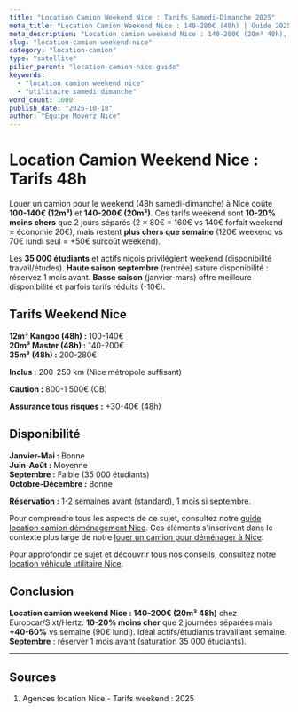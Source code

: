```yaml
---
title: "Location Camion Weekend Nice : Tarifs Samedi-Dimanche 2025"
meta_title: "Location Camion Weekend Nice : 140-280€ (48h) | Guide 2025"
meta_description: "Location camion weekend Nice : 140-200€ (20m³ 48h), 100-140€ (12m³). Disponibilité limitée septembre. Europcar, Sixt, Hertz. Guide."
slug: "location-camion-weekend-nice"
category: "location-camion"
type: "satellite"
pilier_parent: "location-camion-nice-guide"
keywords:
  - "location camion weekend nice"
  - "utilitaire samedi dimanche"
word_count: 1000
publish_date: "2025-10-18"
author: "Équipe Moverz Nice"
---
```


# Location Camion Weekend Nice : Tarifs 48h

Louer un camion pour le weekend (48h samedi-dimanche) à Nice coûte **100-140€ (12m³)** et **140-200€ (20m³)**. Ces tarifs weekend sont **10-20% moins chers** que 2 jours séparés (2 × 80€ = 160€ vs 140€ forfait weekend = économie 20€), mais restent **plus chers que semaine** (120€ weekend vs 70€ lundi seul = +50€ surcoût weekend).

Les **35 000 étudiants** et actifs niçois privilégient weekend (disponibilité travail/études). **Haute saison septembre** (rentrée) sature disponibilité : réservez 1 mois avant. **Basse saison** (janvier-mars) offre meilleure disponibilité et parfois tarifs réduits (-10€).

## Tarifs Weekend Nice

**12m³ Kangoo (48h) :** 100-140€  
**20m³ Master (48h) :** 140-200€  
**35m³ (48h) :** 200-280€

**Inclus :** 200-250 km (Nice métropole suffisant)

**Caution :** 800-1 500€ (CB)

**Assurance tous risques :** +30-40€ (48h)

## Disponibilité

**Janvier-Mai :** Bonne  
**Juin-Août :** Moyenne  
**Septembre :** Faible (35 000 étudiants)  
**Octobre-Décembre :** Bonne

**Réservation :** 1-2 semaines avant (standard), 1 mois si septembre.

Pour comprendre tous les aspects de ce sujet, consultez notre [guide location camion déménagement Nice](/blog/location-camion/location-camion-demenagement-nice-guide). Ces éléments s'inscrivent dans le contexte plus large de notre [louer un camion pour déménager à Nice](/blog/location-camion/location-camion-demenagement-nice-guide).



Pour approfondir ce sujet et découvrir tous nos conseils, consultez notre [location véhicule utilitaire Nice](/blog/location-camion/location-camion-demenagement-nice-guide).

## Conclusion

**Location camion weekend Nice : 140-200€ (20m³ 48h)** chez Europcar/Sixt/Hertz. **10-20% moins cher** que 2 journées séparées mais **+40-60%** vs semaine (90€ lundi). Idéal actifs/étudiants travaillant semaine. **Septembre** : réserver 1 mois avant (saturation 35 000 étudiants).

---

## Sources

1. Agences location Nice - Tarifs weekend : 2025


